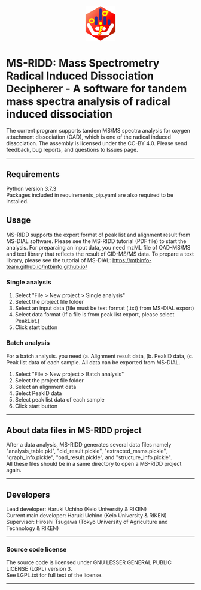 <div align="center">
<img src="/image/MSRIDD_ICON.png" width="80px">
</div>

# MS-RIDD: Mass Spectrometry Radical Induced Dissociation Decipherer - A software for tandem mass spectra analysis of radical induced dissociation
The current program supports tandem MS/MS spectra analysis for oxygen attachment dissociation (OAD), which is one of the radical induced dissociation. The assembly is licensed under the CC-BY 4.0. Please send feedback, bug reports, and questions to Issues page.
***

## Requirements
Python version 3.7.3  
Packages included in requirements_pip.yaml are also required to be installed.

## Usage
MS-RIDD supports the export format of peak list and alignment result from MS-DIAL software.
Please see the MS-RIDD tutorial (PDF file) to start the analysis.
For preparaing an input data, you need mzML file of OAD-MS/MS and text library that reflects the result of CID-MS/MS data.
To prepare a text library, please see the tutorial of MS-DIAL: https://mtbinfo-team.github.io/mtbinfo.github.io/

### Single analysis
1. Select "File > New project > Single analysis"
2. Select the project file folder
3. Select an input data (file must be text format (.txt) from MS-DIAL export)
4. Select data format (If a file is from peak list export, please select PeakList.)
5. Click start button

### Batch analysis
For a batch analysis. you need (a. Alignment result data, (b. PeakID data, (c. Peak list data of each sample.
All data can be exported from MS-DIAL.

1. Select "File > New project > Batch analysis"
2. Select the project file folder
3. Select an alignment data
4. Select PeakID data
5. Select peak list data of each sample
6. Click start button
***

## About data files in MS-RIDD project
After a data analysis, MS-RIDD generates several data files 
namely "analysis_table.pkl", "cid_result.pickle", "extracted_msms.pickle", "graph_info.pickle", "oad_result.pickle", and "structure_info.pickle".  
All these files should be in a same directory to open a MS-RIDD project again.
***

## Developers
Lead developer: Haruki Uchino (Keio University & RIKEN)  
Current main developer: Haruki Uchino (Keio University & RIKEN)  
Supervisor: Hiroshi Tsugawa (Tokyo University of Agriculture and Technology & RIKEN)
***

### Source code license
The source code is licensed under GNU LESSER GENERAL PUBLIC LICENSE (LGPL) version 3.  
See LGPL.txt for full text of the license.
***

